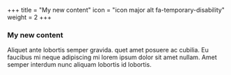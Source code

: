 +++
title = "My new content"
icon = "icon major alt fa-temporary-disability"
weight = 2
+++
### My new content
Aliquet ante lobortis semper gravida. quet amet posuere ac cubilia. Eu faucibus mi neque adipiscing mi lorem ipsum dolor sit amet nullam.  Amet semper interdum nunc aliquam lobortis id lobortis.